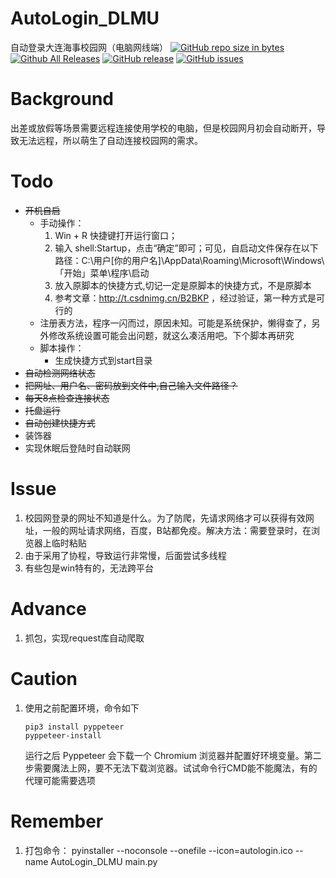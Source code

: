 # AutoLogin_DLMU
自动登录大连海事校园网（电脑网线端）
[![GitHub repo size in bytes](https://img.shields.io/github/repo-size/Downtime111/i-NUSIT-AutoLogin.svg)](https://github.com/Downtime111/i-NUSIT-AutoLogin)  [![Github All Releases](https://img.shields.io/github/downloads/Downtime111/i-NUSIT-AutoLogin/total.svg)](http://github.com/Downtime111/i-NUSIT-AutoLogin/releases)  [![GitHub release](https://img.shields.io/github/release/Downtime111/i-NUSIT-AutoLogin.svg)](http://github.com/Downtime111/i-NUSIT-AutoLogin/releases)  [![GitHub issues](https://img.shields.io/github/issues/Downtime111/i-NUSIT-AutoLogin.svg)](https://github.com/Downtime111/i-NUSIT-AutoLogin/issues)

# Background
出差或放假等场景需要远程连接使用学校的电脑，但是校园网月初会自动断开，导致无法远程，所以萌生了自动连接校园网的需求。

# Todo
* ~~开机自启~~
    * 手动操作：
        1. Win + R 快捷键打开运行窗口；
        2. 输入 shell:Startup，点击“确定”即可；可见，自启动文件保存在以下路径：C:\用户\[你的用户名]\AppData\Roaming\Microsoft\Windows\「开始」菜单\程序\启动
        3. 放入原脚本的快捷方式,切记一定是原脚本的快捷方式，不是原脚本
        4. 参考文章：http://t.csdnimg.cn/B2BKP ，经过验证，第一种方式是可行的
    * 注册表方法，程序一闪而过，原因未知。可能是系统保护，懒得查了，另外修改系统设置可能会出问题，就这么凑活用吧。下个脚本再研究
    * 脚本操作：
        * 生成快捷方式到start目录
* ~~自动检测网络状态~~
* ~~把网址、用户名、密码放到文件中,自己输入文件路径？~~
* ~~每天8点检查连接状态~~
* ~~托盘运行~~
* ~~自动创建快捷方式~~
* 装饰器
* 实现休眠后登陆时自动联网

# Issue
1. 校园网登录的网址不知道是什么。为了防爬，先请求网络才可以获得有效网址，一般的网址请求网络，百度，B站都免疫。解决方法：需要登录时，在浏览器上临时粘贴
2. 由于采用了协程，导致运行非常慢，后面尝试多线程
3. 有些包是win特有的，无法跨平台

# Advance
1. 抓包，实现request库自动爬取

# Caution
1. 使用之前配置环境，命令如下
   ```
   pip3 install pyppeteer
   pyppeteer-install
   ```
   运行之后 Pyppeteer 会下载一个 Chromium 浏览器并配置好环境变量。第二步需要魔法上网，要不无法下载浏览器。试试命令行CMD能不能魔法，有的代理可能需要选项
   
# Remember
1. 打包命令： pyinstaller --noconsole --onefile --icon=autologin.ico --name AutoLogin_DLMU main.py


